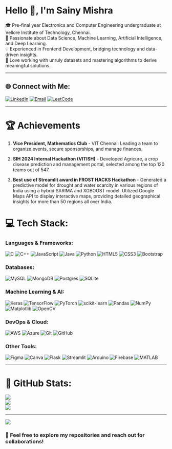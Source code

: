 <h1>Hello 👋, I'm Sainy Mishra</h1>

🎓 Pre-final year Electronics and Computer Engineering undergraduate at Vellore Institute of Technology, Chennai.<br>
🚀 Passionate about Data Science, Machine Learning, Artificial Intelligence, and Deep Learning.<br>
💡 Experienced in Frontend Development, bridging technology and data-driven insights.<br>
🌟 Love working with unruly datasets and mastering algorithms to derive meaningful solutions.<br>

---

## 🌐 Connect with Me:

[![LinkedIn](https://img.shields.io/badge/LinkedIn-%230077B5.svg?style=for-the-badge&logo=linkedin&logoColor=white)](https://www.linkedin.com/in/sainy-mishra-71b09a252/)
[![Email](https://img.shields.io/badge/Email-D14836?style=for-the-badge&logo=gmail&logoColor=white)](mailto:sainymishra.1702@gmail.com)
[![LeetCode](https://img.shields.io/badge/LeetCode-%230077B5.svg?style=for-the-badge&logo=linkedin&logoColor=white)](https://leetcode.com/u/Sainy-Mishra/)

---
# 🏆 Achievements

1. **Vice President, Mathematics Club** - VIT Chennai: Leading a team to organize events, secure sponsorships, and manage finances.
   
3. **SIH 2024 Internal Hackathon (VITISH)** - Developed Agricure, a crop disease prediction and management portal, selected among the top 120 teams out of 547.
   
5. **Best use of Streamlit award in FROST HACKS Hackathon** - Generated a predictive model for drought and water scarcity in various regions of India using a hybrid SARIMA and XGBOOST
model. Utilized Google Maps API to display interactive maps, providing detailed geographical insights for more than 50 regions all
over India.

# 💻 Tech Stack:

### Languages & Frameworks:
![C](https://img.shields.io/badge/c-%2300599C.svg?style=for-the-badge&logo=c&logoColor=white)
![C++](https://img.shields.io/badge/c++-%2300599C.svg?style=for-the-badge&logo=c%2B%2B&logoColor=white)
![JavaScript](https://img.shields.io/badge/javascript-%23323330.svg?style=for-the-badge&logo=javascript&logoColor=%23F7DF1E)
![Java](https://img.shields.io/badge/java-%23ED8B00.svg?style=for-the-badge&logo=openjdk&logoColor=white)
![Python](https://img.shields.io/badge/python-3670A0?style=for-the-badge&logo=python&logoColor=ffdd54)
![HTML5](https://img.shields.io/badge/html5-%23E34F26.svg?style=for-the-badge&logo=html5&logoColor=white)
![CSS3](https://img.shields.io/badge/css3-%231572B6.svg?style=for-the-badge&logo=css3&logoColor=white)
![Bootstrap](https://img.shields.io/badge/bootstrap-%237952B3.svg?style=for-the-badge&logo=bootstrap&logoColor=white)

### Databases:
![MySQL](https://img.shields.io/badge/mysql-4479A1.svg?style=for-the-badge&logo=mysql&logoColor=white)
![MongoDB](https://img.shields.io/badge/MongoDB-%234ea94b.svg?style=for-the-badge&logo=mongodb&logoColor=white)
![Postgres](https://img.shields.io/badge/postgres-%23316192.svg?style=for-the-badge&logo=postgresql&logoColor=white)
![SQLite](https://img.shields.io/badge/sqlite-%2307405e.svg?style=for-the-badge&logo=sqlite&logoColor=white)

### Machine Learning & AI:
![Keras](https://img.shields.io/badge/Keras-%23D00000.svg?style=for-the-badge&logo=Keras&logoColor=white)
![TensorFlow](https://img.shields.io/badge/TensorFlow-%23FF6F00.svg?style=for-the-badge&logo=TensorFlow&logoColor=white)
![PyTorch](https://img.shields.io/badge/PyTorch-%23EE4C2C.svg?style=for-the-badge&logo=PyTorch&logoColor=white)
![scikit-learn](https://img.shields.io/badge/scikit--learn-%23F7931E.svg?style=for-the-badge&logo=scikit-learn&logoColor=white)
![Pandas](https://img.shields.io/badge/pandas-%23150458.svg?style=for-the-badge&logo=pandas&logoColor=white)
![NumPy](https://img.shields.io/badge/numpy-%23013243.svg?style=for-the-badge&logo=numpy&logoColor=white)
![Matplotlib](https://img.shields.io/badge/Matplotlib-%23ffffff.svg?style=for-the-badge&logo=Matplotlib&logoColor=black)
![OpenCV](https://img.shields.io/badge/OpenCV-%235C3EE8.svg?style=for-the-badge&logo=opencv&logoColor=white)

### DevOps & Cloud:
![AWS](https://img.shields.io/badge/AWS-%23FF9900.svg?style=for-the-badge&logo=amazon-aws&logoColor=white)
![Azure](https://img.shields.io/badge/azure-%230072C6.svg?style=for-the-badge&logo=microsoftazure&logoColor=white)
![Git](https://img.shields.io/badge/git-%23F05033.svg?style=for-the-badge&logo=git&logoColor=white)
![GitHub](https://img.shields.io/badge/github-%23121011.svg?style=for-the-badge&logo=github&logoColor=white)

### Other Tools:
![Figma](https://img.shields.io/badge/figma-%23F24E1E.svg?style=for-the-badge&logo=figma&logoColor=white)
![Canva](https://img.shields.io/badge/Canva-%2300C4CC.svg?style=for-the-badge&logo=Canva&logoColor=white)
![Flask](https://img.shields.io/badge/flask-%23000.svg?style=for-the-badge&logo=flask&logoColor=white)
![Streamlit](https://img.shields.io/badge/Streamlit-%23FE4B4B.svg?style=for-the-badge&logo=streamlit&logoColor=white)
![Arduino](https://img.shields.io/badge/-Arduino-00979D?style=for-the-badge&logo=Arduino&logoColor=white)
![Firebase](https://img.shields.io/badge/Firebase-%23FFCA28.svg?style=for-the-badge&logo=firebase&logoColor=black)
![MATLAB](https://img.shields.io/badge/MATLAB-%23E34F26.svg?style=for-the-badge&logo=mathworks&logoColor=white)

---

# 💊 GitHub Stats:

![](https://github-readme-stats.vercel.app/api?username=Sainy-Mishra&theme=tokyonight&hide_border=true&include_all_commits=false&count_private=false)<br>
![](https://github-readme-streak-stats.herokuapp.com/?user=Sainy-Mishra&theme=tokyonight&hide_border=true)<br>
![](https://github-readme-stats.vercel.app/api/top-langs/?username=Sainy-Mishra&theme=tokyonight&hide_border=true&include_all_commits=false&count_private=false&layout=compact)

---

[![](https://visitcount.itsvg.in/api?id=Sainy-Mishra&icon=0&color=0)](https://visitcount.itsvg.in)

### 🚀 Feel free to explore my repositories and reach out for collaborations!

